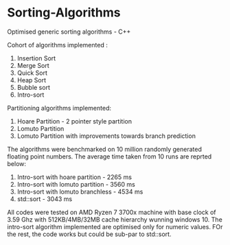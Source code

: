 # Sorting-Algorithms
Optimised generic sorting algorithms - C++

Cohort of algorithms implemented : 
  1. Insertion Sort
  2. Merge Sort
  3. Quick Sort
  4. Heap Sort
  5. Bubble sort
  6. Intro-sort
  
Partitioning algorithms implemented:
  1. Hoare Partition - 2 pointer style partition
  2. Lomuto Partition
  3. Lomuto Partition with improvements towards branch prediction
  
The algorithms were benchmarked on 10 million randomly generated floating point numbers. The average time taken from 10 runs are reprted below:
  1. Intro-sort with hoare partition - 2265 ms
  2. Intro-sort with lomuto partition - 3560 ms
  3. Intro-sort with lomuto branchless - 4534 ms
  4. std::sort - 3043 ms

All codes were tested on AMD Ryzen 7 3700x machine with base clock of 3.59 Ghz with 512KB/4MB/32MB cache hierarchy wunning windows 10.
The intro-sort algorithm implemented are optimised only for numeric values. FOr the rest, the code works but could be sub-par to std::sort.

  

